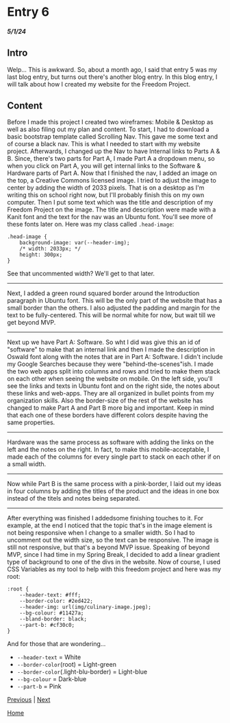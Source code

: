 # Entry 6
##### 5/1/24

## Intro
Welp... This is awkward. So, about a month ago, I said that entry 5 was my last blog entry, but turns out there's another blog entry. In this blog entry, I will talk about how I created my website for the Freedom Project.

## Content

Before I made this project I created two wireframes: Mobile & Desktop as well as also filing out my plan and content.
To start, I had to download a basic bootstrap template called Scrolling Nav. This gave me some text and of course a black nav. This is what I needed to start with my website project. Afterwards, I changed up the Nav to have Internal links to Parts A & B. Since, there's two parts for Part A, I made Part A a dropdown menu, so when you click on Part A, you will get internal links to the Software & Hardware parts of Part A. Now that I finished the nav, I added an image on the top, a Creative Commons licensed image. I tried to adjust the image to center by adding the width of 2033 pixels. That is on a desktop as I'm writing this on school right now, but I'll probably finish this on my own computer. Then I put some text which was the title and description of my Freedom Project on the image. The title and description were made with a Kanit font and the text for the nav was an Ubuntu font. You'll see more of these fonts later on. Here was my class called `.head-image`:
```
.head-image {
    background-image: var(--header-img);
    /* width: 2033px; */
    height: 300px;
}
```
See that uncommented width? We'll get to that later.
<hr> Next, I added a green round squared border around the Introduction paragraph in Ubuntu font. This will be the only part of the website that has a small border than the others. I also adjusted the padding and margin for the text to be fully-centered. This will be normal white for now, but wait till we get beyond MVP. <hr> Next up we have Part A: Software. So wht I did was give this an id of "software" to make that an internal link and then I made the description in Oswald font along with the notes that are in Part A: Software. I didn't include my Google Searches because they were "behind-the-scenes"ish. I made the two web apps split into columns and rows and tried to make them stack on each other when seeing the website on mobile. On the left side, you'll see the links and texts in Ubuntu font and on the right side, the notes about these links and web-apps. They are all organized in bullet points from my organization skills. Also the border-size of the rest of the website has changed to make Part A and Part B more big and important. Keep in mind that each one of these borders have different colors despite having the same properties. <hr> Hardware was the same process as software with adding the links on the left and the notes on the right. In fact, to make this mobile-acceptable, I made each of the columns for every single part to stack on each other if on a small width. <hr> Now while Part B is the same process with a pink-border, I laid out my ideas in four columns by adding the titles of the product and the ideas in one box instead of the titels and notes being separated. <hr> After everything was finished I addedsome finishing touches to it. For example, at the end I noticed that the topic that's in the image element is not being responsive when I change to a smaller width. So I had to uncomment out the width size, so the text can be responsive. The image is still not responsive, but that's a beyond MVP issue. Speaking of beyond MVP, since I had time in my Spring Break, I decided to add a linear gradient type of background to one of the divs in the website. Now of course, I used CSS Variables as my tool to help with this freedom project and here was my root:

```
:root {
    --header-text: #fff;
    --border-color: #2ed422;
    --header-img: url(img/culinary-image.jpeg);
    --bg-colour: #11427a;
    --bland-border: black;
    --part-b: #cf30c0;
}
```

And for those that are wondering...

* `--header-text` = White
* `--border-color`(root) = Light-green
* `--border-color`(.light-blu-border) = Light-blue
* `--bg-colour` = Dark-blue
* `--part-b` = Pink



[Previous](entry05.md) | [Next](entry07.md)

[Home](../README.md)
